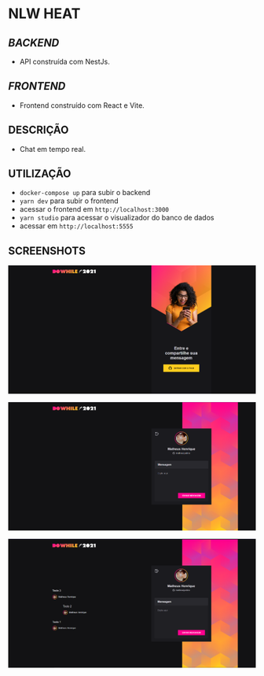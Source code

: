 # **NLW HEAT**

## **_BACKEND_**

- API construída com NestJs.

## **_FRONTEND_**

- Frontend construído com React e Vite.

## DESCRIÇÃO

- Chat em tempo real.

## UTILIZAÇÃO

- `docker-compose up` para subir o backend
- `yarn dev` para subir o frontend
- acessar o frontend em `http://localhost:3000`
- `yarn studio` para acessar o visualizador do banco de dados
- acessar em `http://localhost:5555`

## SCREENSHOTS

![home1](nlw-heat-web/screenshots/home-1.png)

![home2](nlw-heat-web/screenshots/home-2.png)

![home3](nlw-heat-web/screenshots/home-3.png)
